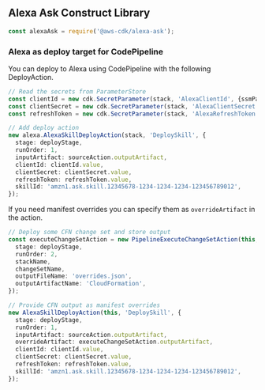 ## Alexa Ask Construct Library

```ts
const alexaAsk = require('@aws-cdk/alexa-ask');
```

### Alexa as deploy target for CodePipeline

You can deploy to Alexa using CodePipeline with the following DeployAction.

```ts
// Read the secrets from ParameterStore
const clientId = new cdk.SecretParameter(stack, 'AlexaClientId', {ssmParameter: '/Alexa/ClientId'});
const clientSecret = new cdk.SecretParameter(stack, 'AlexaClientSecret', {ssmParameter: '/Alexa/ClientSecret'});
const refreshToken = new cdk.SecretParameter(stack, 'AlexaRefreshToken', {ssmParameter: '/Alexa/RefreshToken'});

// Add deploy action
new alexa.AlexaSkillDeployAction(stack, 'DeploySkill', {
  stage: deployStage,
  runOrder: 1,
  inputArtifact: sourceAction.outputArtifact,
  clientId: clientId.value,
  clientSecret: clientSecret.value,
  refreshToken: refreshToken.value,
  skillId: 'amzn1.ask.skill.12345678-1234-1234-1234-123456789012',
});
```

If you need manifest overrides you can specify them as `overrideArtifact` in the action.

```ts
// Deploy some CFN change set and store output
const executeChangeSetAction = new PipelineExecuteChangeSetAction(this, 'ExecuteChangesTest', {
  stage: deployStage,
  runOrder: 2,
  stackName,
  changeSetName,
  outputFileName: 'overrides.json',
  outputArtifactName: 'CloudFormation',
});

// Provide CFN output as manifest overrides
new AlexaSkillDeployAction(this, 'DeploySkill', {
  stage: deployStage,
  runOrder: 1,
  inputArtifact: sourceAction.outputArtifact,
  overrideArtifact: executeChangeSetAction.outputArtifact,
  clientId: clientId.value,
  clientSecret: clientSecret.value,
  refreshToken: refreshToken.value,
  skillId: 'amzn1.ask.skill.12345678-1234-1234-1234-123456789012',
});
```